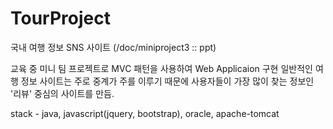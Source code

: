 # TourProject

국내 여행 정보 SNS 사이트 (/doc/miniproject3 :: ppt)

교육 중 미니 팀 프로젝트로 MVC 패턴을 사용하여 Web Applicaion 구현
일반적인 여행 정보 사이트는 주로 중계가 주를 이루기 때문에 사용자들이 가장 많이 찾는 정보인 '리뷰' 중심의 사이트를 만듬.

stack - java, javascript(jquery, bootstrap), oracle, apache-tomcat
